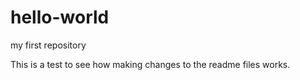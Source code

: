 # hello-world
my first repository

This is a test to see how making changes to the readme files works.
